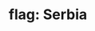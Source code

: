 ---
layout: flags
title: "flag: Serbia"
emoji: flag_serbia
permalink: 🇷🇸.html
image: assets/img/3moji/flag_serbia.png
---